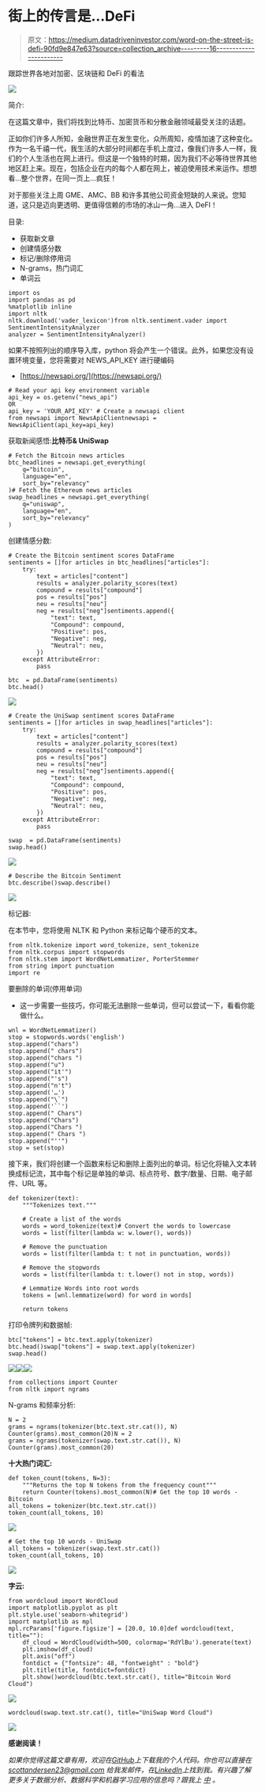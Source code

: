 # 街上的传言是…DeFi

> 原文：<https://medium.datadriveninvestor.com/word-on-the-street-is-defi-90fd9e847e63?source=collection_archive---------16----------------------->

跟踪世界各地对加密、区块链和 DeFi 的看法

![](img/77b5b9ba656ac1230c0c175382cfa0b5.png)

简介:

在这篇文章中，我们将找到比特币、加密货币和分散金融领域最受关注的话题。

正如你们许多人所知，金融世界正在发生变化，众所周知，疫情加速了这种变化。作为一名千禧一代，我生活的大部分时间都在手机上度过，像我们许多人一样，我们的个人生活也在网上进行。但这是一个独特的时期，因为我们不必等待世界其他地区赶上来。现在，包括企业在内的每个人都在网上，被迫使用技术来运作。想想看…整个世界，在同一页上…疯狂！

对于那些关注上周 GME、AMC、BB 和许多其他公司资金短缺的人来说。您知道，这只是迈向更透明、更值得信赖的市场的冰山一角…进入 DeFI！

目录:

*   获取新文章
*   创建情感分数
*   标记/删除停用词
*   N-grams，热门词汇
*   单词云

```
import os
import pandas as pd
%matplotlib inline
import nltk
nltk.download('vader_lexicon')from nltk.sentiment.vader import SentimentIntensityAnalyzer
analyzer = SentimentIntensityAnalyzer()
```

如果不按照列出的顺序导入库，python 将会产生一个错误。此外，如果您没有设置环境变量，您将需要对 NEWS_API_KEY 进行硬编码

*   [https://newsapi.org/](https://newsapi.org/)

```
# Read your api key environment variable
api_key = os.getenv("news_api")
OR
api_key = 'YOUR_API_KEY' # Create a newsapi client
from newsapi import NewsApiClientnewsapi = NewsApiClient(api_key=api_key)
```

获取新闻感悟:**比特币& UniSwap**

```
# Fetch the Bitcoin news articles
btc_headlines = newsapi.get_everything(
    q="bitcoin",
    language="en",
    sort_by="relevancy"
)# Fetch the Ethereum news articles
swap_headlines = newsapi.get_everything(
    q="uniswap",
    language="en",
    sort_by="relevancy"
)
```

创建情感分数:

```
# Create the Bitcoin sentiment scores DataFrame
sentiments = []for articles in btc_headlines["articles"]:
    try:
        text = articles["content"]
        results = analyzer.polarity_scores(text)
        compound = results["compound"]
        pos = results["pos"]
        neu = results["neu"]
        neg = results["neg"]sentiments.append({
            "text": text,
            "Compound": compound,
            "Positive": pos,
            "Negative": neg,
            "Neutral": neu,
        })
    except AttributeError:
        pass

btc  = pd.DataFrame(sentiments)
btc.head()
```

![](img/42445d78d0574035280248cdc10fd011.png)

```
# Create the UniSwap sentiment scores DataFrame
sentiments = []for articles in swap_headlines["articles"]:
    try:
        text = articles["content"]
        results = analyzer.polarity_scores(text)
        compound = results["compound"]
        pos = results["pos"]
        neu = results["neu"]
        neg = results["neg"]sentiments.append({
            "text": text,
            "Compound": compound,
            "Positive": pos,
            "Negative": neg,
            "Neutral": neu,
        })
    except AttributeError:
        pass

swap  = pd.DataFrame(sentiments)
swap.head()
```

![](img/6463630fb36f3d2c08aab6d404f68307.png)

```
# Describe the Bitcoin Sentiment
btc.describe()swap.describe()
```

![](img/8c37f12eb977b286da7fa0495a5006a0.png)

标记器:

在本节中，您将使用 NLTK 和 Python 来标记每个硬币的文本。

```
from nltk.tokenize import word_tokenize, sent_tokenize
from nltk.corpus import stopwords
from nltk.stem import WordNetLemmatizer, PorterStemmer
from string import punctuation
import re
```

要删除的单词(停用单词)

*   这一步需要一些技巧，你可能无法删除一些单词，但可以尝试一下，看看你能做什么。

```
wnl = WordNetLemmatizer() 
stop = stopwords.words('english')
stop.append("chars")
stop.append(" chars")
stop.append("chars ")
stop.append("u")
stop.append("it'")
stop.append("'s")
stop.append("n't")
stop.append('…')
stop.append("\`")
stop.append('``')
stop.append(" Chars")
stop.append("Chars")
stop.append("Chars ")
stop.append(" Chars ")
stop.append("''")
stop = set(stop)
```

接下来，我们将创建一个函数来标记和删除上面列出的单词。标记化将输入文本转换成标记流，其中每个标记是单独的单词、标点符号、数字/数量、日期、电子邮件、URL 等。

```
def tokenizer(text):
    """Tokenizes text."""

    # Create a list of the words
    words = word_tokenize(text)# Convert the words to lowercase
    words = list(filter(lambda w: w.lower(), words))

    # Remove the punctuation
    words = list(filter(lambda t: t not in punctuation, words))

    # Remove the stopwords
    words = list(filter(lambda t: t.lower() not in stop, words))

    # Lemmatize Words into root words
    tokens = [wnl.lemmatize(word) for word in words]

    return tokens
```

打印令牌列和数据帧:

```
btc["tokens"] = btc.text.apply(tokenizer)
btc.head()swap["tokens"] = swap.text.apply(tokenizer)
swap.head()
```

![](img/b85b59e63b33e2a2bda5415f415e5a16.png)![](img/524d553d532301a3bd670324267c0053.png)![](img/fc861f3a8521f600757aacf912481b6c.png)

```
from collections import Counter
from nltk import ngrams
```

N-grams 和频率分析:

```
N = 2
grams = ngrams(tokenizer(btc.text.str.cat()), N)
Counter(grams).most_common(20)N = 2
grams = ngrams(tokenizer(swap.text.str.cat()), N)
Counter(grams).most_common(20)
```

**十大热门词汇:**

```
def token_count(tokens, N=3):
    """Returns the top N tokens from the frequency count"""
    return Counter(tokens).most_common(N)# Get the top 10 words - Bitcoin
all_tokens = tokenizer(btc.text.str.cat())
token_count(all_tokens, 10)
```

![](img/70792ef0ea0b47dc799c799674a6d10f.png)

```
# Get the top 10 words - UniSwap
all_tokens = tokenizer(swap.text.str.cat())
token_count(all_tokens, 10)
```

![](img/50784b13642793ae2a973bef5c565626.png)

**字云:**

```
from wordcloud import WordCloud
import matplotlib.pyplot as plt
plt.style.use('seaborn-whitegrid')
import matplotlib as mpl
mpl.rcParams['figure.figsize'] = [20.0, 10.0]def wordcloud(text, title=""):
    df_cloud = WordCloud(width=500, colormap='RdYlBu').generate(text)
    plt.imshow(df_cloud)
    plt.axis("off")
    fontdict = {"fontsize": 48, "fontweight" : "bold"}
    plt.title(title, fontdict=fontdict)
    plt.show()wordcloud(btc.text.str.cat(), title="Bitcoin Word Cloud")
```

![](img/c2b9fc97f9f8f5acf97ea68df80332e6.png)

```
wordcloud(swap.text.str.cat(), title="UniSwap Word Cloud")
```

![](img/bab82f2e7056494c0314edab113a82fe.png)

**感谢阅读！**

*如果你觉得这篇文章有用，欢迎在*[*GitHub*](https://github.com/scottandersen23/Medium_Blog/tree/main/Articles)*上下载我的个人代码。你也可以直接在 scottandersen23@gmail.com 给我发邮件，在*[*LinkedIn*](https://www.linkedin.com/in/scott-andersen-3208897b/)*上找到我。有兴趣了解更多关于数据分析、数据科学和机器学习应用的信息吗？跟我上* [*中*](https://medium.com/@scottandersen23) *。*